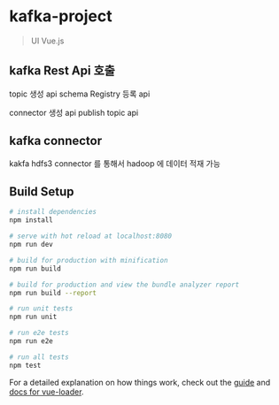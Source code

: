 # kafka-project

> UI  Vue.js

## kafka Rest Api 호출 
  topic 생성 api
 schema Registry 등록 api
 
  connector  생성 api
  publish topic api

## kafka connector
kakfa hdfs3 connector 를 통해서  hadoop 에 데이터 적재 가능 


## Build Setup

``` bash
# install dependencies
npm install

# serve with hot reload at localhost:8080
npm run dev

# build for production with minification
npm run build

# build for production and view the bundle analyzer report
npm run build --report

# run unit tests
npm run unit

# run e2e tests
npm run e2e

# run all tests
npm test
```

For a detailed explanation on how things work, check out the [guide](http://vuejs-templates.github.io/webpack/) and [docs for vue-loader](http://vuejs.github.io/vue-loader).
